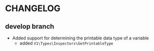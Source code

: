 # CHANGELOG

## develop branch

* Added support for determining the printable data type of a variable
  - added `V1\Types\Inspectors\GetPrintableType`
